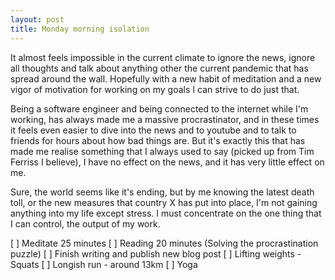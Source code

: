 ```yaml
---
layout: post
title: Monday morning isolation
---
```


It almost feels impossible in the current climate to ignore the news, ignore all thoughts and talk about anything other the current pandemic that has spread around the wall. Hopefully with a new habit of meditation and a new vigor of motivation for working on my goals I can strive to do just that.

Being a software engineer and being connected to the internet while I'm working, has always made me a massive procrastinator, and in these times it feels even easier to dive into the news and to youtube and to talk to friends for hours about how bad things are. But it's exactly this that has made me realise something that I always used to say (picked up from Tim Ferriss I believe), I have no effect on the news, and it has very little effect on me. 

Sure, the world seems like it's ending, but by me knowing the latest death toll, or the new measures that country X has put into place, I'm not gaining anything into my life except stress. I must concentrate on the one thing that I can control, the output of my work.

[ ] Meditate 25 minutes
[ ] Reading 20 minutes (Solving the procrastination puzzle) 
[ ] Finish writing and publish new blog post
[ ] Lifting weights - Squats
[ ] Longish run - around 13km
[ ] Yoga
